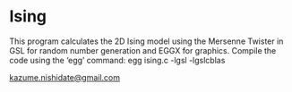 # Ising
This program calculates the 2D Ising model using the Mersenne Twister 
in GSL for random number generation and EGGX for graphics. Compile the 
code using the ‘egg’ command: 
 egg ising.c -lgsl -lgslcblas

kazume.nishidate@gmail.com
